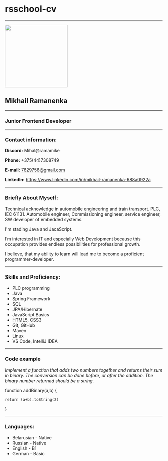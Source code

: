 # rsschool-cv
---
<img src="https://ramamike.github.io/rsschool-cv/photo.jpg" width="200" />

## Mikhail Ramanenka
---
### Junior Frontend Developer
---
### Contact information:
**Discord:** Mihal@ramamike

**Phone:** +375(44)7308749 

**E-mail:** 7629756@gmail.com

**LinkedIn:** https://www.linkedin.com/in/mikhail-ramanenka-688a0922a

---
### Briefly About Myself:
Technical acknowledge in automobile engineering and train transport. PLC, IEC 61131. Automobile engineer, Commissioning engineer, service engineer, SW developer of embedded systems.

I'm stading Java and JacaScript.

I’m interested in IT and especially Web Development because this occupation provides endless possibilities for professional growth.

I believe, that my ability to learn will lead me to become a proficient programmer-developer.

---
### Skills and Proficiency:
* PLC programming
* Java
* Spring Framework
* SQL
* JPA/Hibernate
* JavaScript Basics
* HTML5, CSS3
* Git, GitHub
* Maven
* Linux
* VS Code, IntelliJ IDEA

---
### Code example
_Implement a function that adds two numbers together and returns their sum in binary. The conversion can be done before, or after the addition. The binary number returned should be a string._

function addBinary(a,b) {

    return (a+b).toString(2)

}

---
### Languages:
* Belarusian - Native
* Russian - Native
* English - B1
* German - Basic
